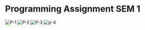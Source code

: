 # Programming Assignment SEM 1 

![P-1](https://github.com/ankankp007/ICP-Assignment-SEM-1/assets/146575795/afd2f92e-43c3-45da-a97d-403931edb5a5)
![P-2](https://github.com/ankankp007/ICP-Assignment-SEM-1/assets/146575795/a67d067c-bd8b-41b7-84fa-9a9ea530e166)
![P-3](https://github.com/ankankp007/ICP-Assignment-SEM-1/assets/146575795/e8081ac6-a28d-40c8-9ae6-d1eab188faa9)
![p-4](https://github.com/ankankp007/ICP-Assignment-SEM-1/assets/146575795/acb2af06-760c-477c-8814-50f1b9bed0be)
